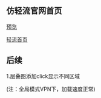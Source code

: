 ## 仿轻流官网首页

[预览](https://guidetheorient.github.io/qingflow-homepage/dist/)  

[轻流首页](https://qingflow.com/)

## 后续

1.层叠图添加click显示不同区域

(注：全局模式VPN下，加载速度正常)

